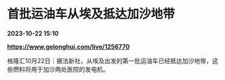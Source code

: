 # 首批运油车从埃及抵达加沙地带

**2023-10-22 15:10**

**https://www.gelonghui.com/live/1256770**

格隆汇10月22日｜据法新社，从埃及出发的第一批运油车已经抵达加沙地带，这些燃料将用于加沙两处医院的发电机。